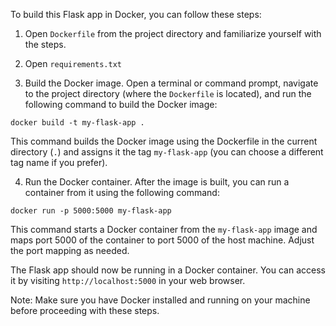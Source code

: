 To build this Flask app in Docker, you can follow these steps:

1. Open `Dockerfile` from the project directory and familiarize yourself with the steps.

2. Open `requirements.txt` 

3. Build the Docker image. Open a terminal or command prompt, navigate to the project directory (where the `Dockerfile` is located), and run the following command to build the Docker image:

```
docker build -t my-flask-app .
```

This command builds the Docker image using the Dockerfile in the current directory (`.`) and assigns it the tag `my-flask-app` (you can choose a different tag name if you prefer).

4. Run the Docker container. After the image is built, you can run a container from it using the following command:

```
docker run -p 5000:5000 my-flask-app
```

This command starts a Docker container from the `my-flask-app` image and maps port 5000 of the container to port 5000 of the host machine. Adjust the port mapping as needed.

The Flask app should now be running in a Docker container. You can access it by visiting `http://localhost:5000` in your web browser.

Note: Make sure you have Docker installed and running on your machine before proceeding with these steps.